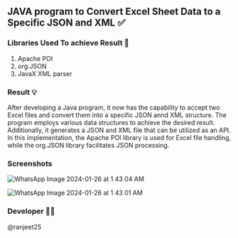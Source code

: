 ## JAVA program to Convert Excel Sheet Data to a Specific JSON and XML ✅

### Libraries Used To achieve Result 🙌
1. Apache POI  
2. org.JSON
3. JavaX XML parser

### Result 💡
After developing a Java program, it now has the capability to accept two Excel files and convert them into a specific JSON annd XML structure. The program employs various data structures to achieve the desired result. Additionally, it generates a JSON and XML file that can be utilized as an API.  
In this implementation, the Apache POI library is used for Excel file handling, while the org.JSON library facilitates JSON processing. 

### Screenshots
![WhatsApp Image 2024-01-26 at 1 43 04 AM](https://github.com/ranjeet25/cricketExcelToJSON/assets/79698226/492641b6-a7ef-4b9a-b33c-2a624c423e0d)  

![WhatsApp Image 2024-01-26 at 1 43 01 AM](https://github.com/ranjeet25/cricketExcelToJSON/assets/79698226/9a230bc4-f66a-48a2-a7cf-641615afa0c4)


### Developer 🧑‍💻
@ranjeet25
